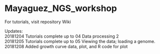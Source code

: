 # Mayaguez_NGS_workshop

For tutorials, visit repository Wiki <br />

Updates: <br />
20181204 Tutorials complete up to 04 Data processing 2 <br />
20181205 Tutorials complete up to 05 Viewing the data; loading a genome. <br />
20181208 Added growth curve data, plot, and R code for plot
